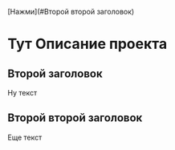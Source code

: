[Нажми](#Второй второй заголовок)

# Тут Описание проекта 
## Второй заголовок
Ну текст
## Второй второй заголовок
Еще текст